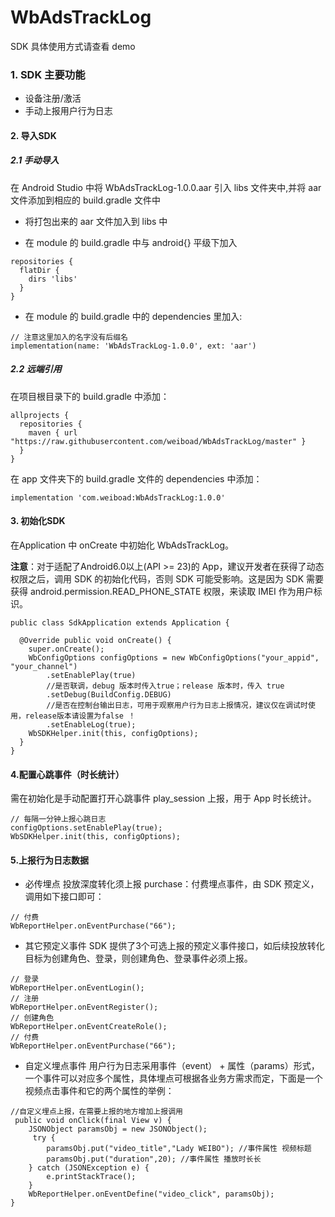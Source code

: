 # WbAdsTrackLog
SDK 具体使用方式请查看 demo 

### 1. SDK 主要功能
- 设备注册/激活
- 手动上报用户行为日志
#### 2. 导入SDK
##### 2.1 手动导入
在 Android Studio 中将 WbAdsTrackLog-1.0.0.aar 引入 libs 文件夹中,并将 aar 文件添加到相应的 build.gradle 文件中

- 将打包出来的 aar 文件加入到 libs 中

- 在 module 的 build.gradle 中与 android{} 平级下加入
```
repositories {
  flatDir {
    dirs 'libs'
  }
}
```
- 在 module 的 build.gradle 中的 dependencies 里加入:
```
// 注意这里加入的名字没有后缀名
implementation(name: 'WbAdsTrackLog-1.0.0', ext: 'aar')
```
##### 2.2 远端引用

在项目根目录下的 build.gradle 中添加：
```
allprojects {
  repositories {
    maven { url "https://raw.githubusercontent.com/weiboad/WbAdsTrackLog/master" }
  }
}
```
在 app 文件夹下的 build.gradle 文件的 dependencies 中添加：
```
implementation 'com.weiboad:WbAdsTrackLog:1.0.0'
```

#### 3. 初始化SDK
在Application 中 onCreate 中初始化 WbAdsTrackLog。

**注意**：对于适配了Android6.0以上(API >= 23)的 App，建议开发者在获得了动态权限之后，调用 SDK 的初始化代码，否则 SDK 可能受影响。这是因为 SDK 需要获得 android.permission.READ_PHONE_STATE 权限，来读取 IMEI 作为用户标识。
```
public class SdkApplication extends Application {

  @Override public void onCreate() {
    super.onCreate();
    WbConfigOptions configOptions = new WbConfigOptions("your_appid", "your_channel")
        .setEnablePlay(true)
        //是否联调，debug 版本时传入true；release 版本时，传入 true
        .setDebug(BuildConfig.DEBUG)
        //是否在控制台输出日志，可用于观察用户行为日志上报情况，建议仅在调试时使用，release版本请设置为false ！
        .setEnableLog(true);
    WbSDKHelper.init(this, configOptions);
  }
}
```
#### 4.配置心跳事件（时长统计）
需在初始化是手动配置打开心跳事件 play_session 上报，用于 App 时长统计。
```
// 每隔一分钟上报心跳日志
configOptions.setEnablePlay(true);
WbSDKHelper.init(this, configOptions);
```
#### 5.上报行为日志数据
- 必传埋点
投放深度转化须上报 purchase：付费埋点事件，由 SDK 预定义，调用如下接口即可：
```
// 付费
WbReportHelper.onEventPurchase("66");
```
- 其它预定义事件
SDK 提供了3个可选上报的预定义事件接口，如后续投放转化目标为创建角色、登录，则创建角色、登录事件必须上报。
```
// 登录
WbReportHelper.onEventLogin();
// 注册
WbReportHelper.onEventRegister();
// 创建角色
WbReportHelper.onEventCreateRole();
// 付费
WbReportHelper.onEventPurchase("66");
```
- 自定义埋点事件
用户行为日志采用事件（event） + 属性（params）形式，一个事件可以对应多个属性，具体埋点可根据各业务方需求而定，下面是一个视频点击事件和它的两个属性的举例：
```
//自定义埋点上报，在需要上报的地方增加上报调用
 public void onClick(final View v) {
    JSONObject paramsObj = new JSONObject();
     try {
        paramsObj.put("video_title","Lady WEIBO"); //事件属性 视频标题 
        paramsObj.put("duration",20); //事件属性 播放时⻓长 
    } catch (JSONException e) { 
        e.printStackTrace();
    }
    WbReportHelper.onEventDefine("video_click", paramsObj);
}
```
